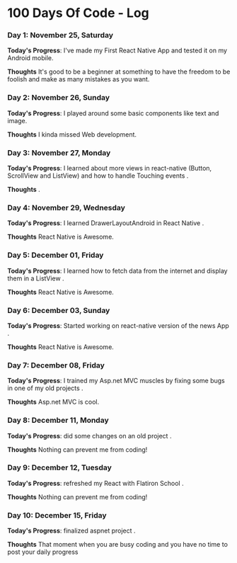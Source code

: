 # 100 Days Of Code - Log

### Day 1: November 25, Saturday

**Today's Progress**: I've made my First React Native App and tested it on my Android mobile.

**Thoughts** It's good to be a beginner at something to have the freedom to be foolish and make as many mistakes as you want.

### Day 2: November 26, Sunday

**Today's Progress**: I played around some basic components like text and image.

**Thoughts** I kinda missed Web development.
### Day 3: November 27, Monday

**Today's Progress**: I learned about more views in react-native (Button, ScrollView and ListView) and how to handle Touching events .

**Thoughts** .

### Day 4: November 29, Wednesday

**Today's Progress**: I learned DrawerLayoutAndroid in React Native .

**Thoughts** React Native is Awesome.

### Day 5: December 01, Friday

**Today's Progress**: I learned how to fetch data from the internet and display them in a ListView .

**Thoughts** React Native is Awesome.
### Day 6: December 03, Sunday

**Today's Progress**: Started working on react-native version of the news App .

**Thoughts** React Native is Awesome.

### Day 7: December 08, Friday

**Today's Progress**: I trained my Asp.net MVC muscles by fixing some bugs in one of my old projects  .


**Thoughts** Asp.net MVC is cool.

### Day 8: December 11, Monday

**Today's Progress**: did some changes on an old project  .

**Thoughts** Nothing can prevent me from coding!
### Day 9: December 12, Tuesday

**Today's Progress**: refreshed my React with Flatiron School  .

**Thoughts** Nothing can prevent me from coding!
### Day 10: December 15, Friday

**Today's Progress**: finalized aspnet project  .

**Thoughts** That moment when you are busy coding and you have no time to post your daily progress 
